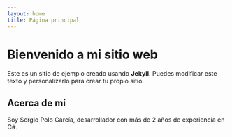 ```yaml
---
layout: home
title: Página principal
---
```


# Bienvenido a mi sitio web

Este es un sitio de ejemplo creado usando **Jekyll**. Puedes modificar este texto y personalizarlo para crear tu propio sitio.

## Acerca de mí
Soy Sergio Polo García, desarrollador con más de 2 años de experiencia en C#.